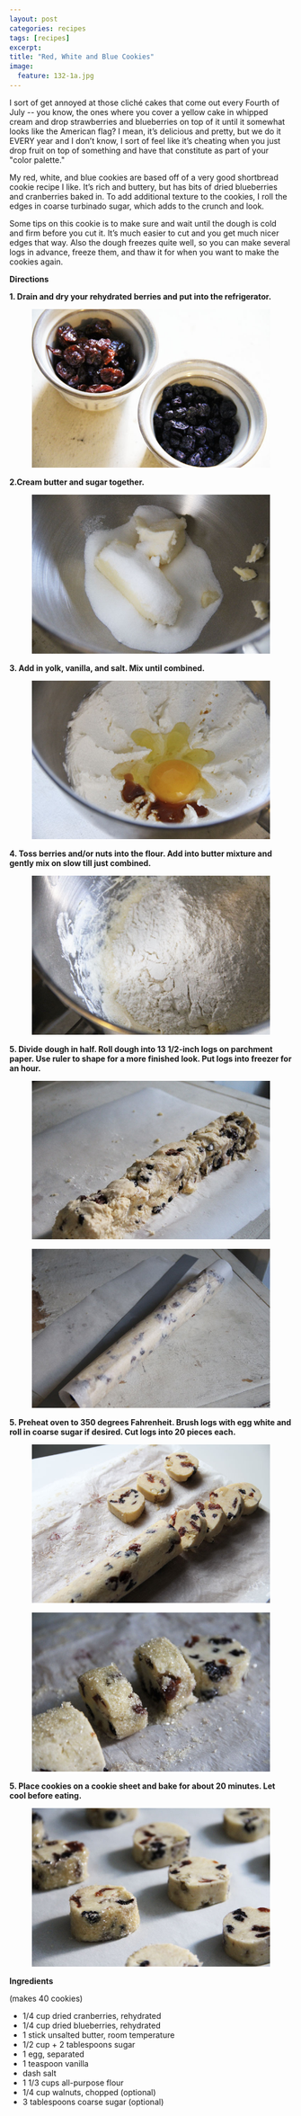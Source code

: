 ```yaml
---
layout: post
categories: recipes
tags: [recipes]
excerpt: 
title: "Red, White and Blue Cookies"
image:
  feature: 132-1a.jpg
---
```


I sort of get annoyed at those cliché cakes that come out every Fourth of July -- you know, the ones where you cover a yellow cake in whipped cream and drop strawberries and blueberries on top of it until it somewhat looks like the American flag?  I mean, it’s delicious and pretty, but we do it EVERY year and I don’t know, I sort of feel like it’s cheating when you just drop fruit on top of something and have that constitute as part of your "color palette."

My red, white, and blue cookies are based off of a very good shortbread cookie recipe I like.  It’s rich and buttery, but has bits of dried blueberries and cranberries baked in.  To add additional texture to the cookies, I roll the edges in coarse turbinado sugar, which adds to the crunch and look.

Some tips on this cookie is to make sure and wait until the dough is cold and firm before you cut it.  It’s much easier to cut and you get much nicer edges that way.  Also the dough freezes quite well, so you can make several logs in advance, freeze them, and thaw it for when you want to make the cookies again.

__Directions__

__1. Drain and dry your rehydrated berries and put into the refrigerator.__

<figure> <img src='/images/132-8.jpg'> </figure>

__2.Cream butter and sugar together.__  

<figure> <img src='/images/132-2.jpg'> </figure>

__3. Add in yolk, vanilla, and salt. Mix until combined.__  

<figure> <img src='/images/132-4.jpg'> </figure>


__4. Toss berries and/or nuts into the flour. Add into butter mixture and gently mix on slow till just combined.__

<figure> <img src='/images/132-6.jpg'> </figure>

__5. Divide dough in half.  Roll dough into 13 1/2-inch logs on parchment paper.  Use ruler to shape for a more finished look.  Put logs into freezer for an hour.__  

<figure> <img src='/images/132-9.jpg'> </figure>

<figure> <img src='/images/132-10.jpg'> </figure>

__5. Preheat oven to 350 degrees Fahrenheit.  Brush logs with egg white and roll in coarse sugar if desired. Cut logs into 20 pieces each.__  

<figure> <img src='/images/132-12.jpg'> </figure>

<figure> <img src='/images/132-13.jpg'> </figure>

__5. Place cookies on a cookie sheet and bake for about 20 minutes.  Let cool before eating.__  

<figure> <img src='/images/132-14.jpg'> </figure>

<section class='recipe'>
<p><strong>Ingredients</strong></p>

<p>(makes 40 cookies)</p>

<ul><li>1/4 cup dried cranberries, rehydrated</li><li>1/4 cup dried blueberries, rehydrated</li><li>1 stick unsalted butter, room temperature</li><li>1/2 cup + 2 tablespoons sugar</li><li>1 egg, separated</li><li>1 teaspoon vanilla</li><li>dash salt</li><li>1 1/3 cups all-purpose flour</li><li>1/4 cup walnuts, chopped (optional)</li><li>3 tablespoons coarse sugar (optional)</li></ul></section>